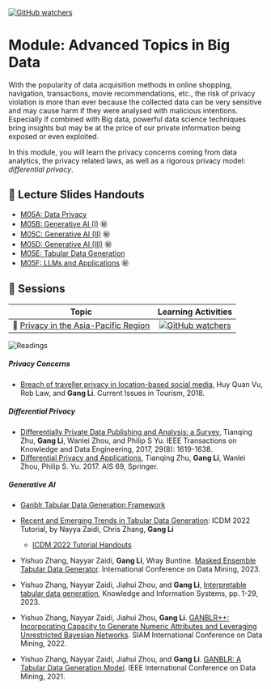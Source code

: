 [![GitHub watchers](https://img.shields.io/badge/tulip--lab-Modern--Data--Science-brightgreen)](../README.md)


# Module: Advanced Topics in Big Data
 
With the popularity of data acquisition methods in online shopping, navigation, transactions, movie recommendations, etc., the risk of privacy violation is more than ever because the collected data can be very sensitive and may cause harm if they were analysed with malicious intentions. Especially if combined with Big data, powerful data science techniques bring insights but may be at the price of our private information being exposed or even exploited.


In this module, you will learn the privacy concerns coming from data analytics, the privacy related laws, as well as a rigorous privacy model: *differential privacy*. 

## :notebook_with_decorative_cover: Lecture Slides Handouts

- [M05A: Data Privacy](https://github.com/tulip-lab/handouts/blob/main/mds/SIT742M05A.pdf)  
- [M05B: Generative AI (I)](https://github.com/tulip-lab/handouts/blob/main/mds/SIT742M05B.pdf)  :secret:
- [M05C: Generative AI (II)](https://github.com/tulip-lab/handouts/blob/main/mds/SIT742M05C.pdf)  :secret:
- [M05D: Generative AI (III)](https://github.com/tulip-lab/handouts/blob/main/mds/SIT742M05D.pdf)  :secret:
- [M05E: Tabular Data Generation](https://github.com/tulip-lab/handouts/blob/main/mds/SIT742M05E.pdf)  
- [M05F: LLMs and Applications](https://github.com/tulip-lab/handouts/blob/main/mds/SIT742M05F.pdf)  :secret:
  
## :microscope: Sessions

| Topic         | Learning Activities         |   
| ------------- |:-------------:|   
| :page_with_curl: [Privacy in the Asia-Pacific Region](M05B-Laws.md) |  [![GitHub watchers](https://img.shields.io/badge/MDS-Learning--Activity-yellow)](M05B-Laws.md#Activity) |


![Readings](https://img.shields.io/badge/MDS-Readings-red)

##### Privacy Concerns
- [Breach of traveller privacy in location-based social media](https://doi.org/10.1080/13683500.2018.1553151), Huy Quan Vu, Rob Law, and **Gang Li**.  Current Issues in Tourism, 2018.

##### Differential Privacy

- [Differentially Private Data Publishing and Analysis: a Survey](https://doi.org/10.1109/TKDE.2017.2697856), Tianqing Zhu, **Gang Li**, Wanlei Zhou, and Philip S Yu. IEEE Transactions on Knowledge and Data Engineering, 2017, 29(8): 1619-1638.
- [Differential Privacy and Applications](https://www.springer.com/in/book/9783319620022), Tianqing Zhu, **Gang Li**, Wanlei Zhou, Philip S. Yu.  2017. AIS 69, Springer.

##### Generative AI

- [Ganblr Tabular Data Generation Framework](https://github.com/tulip-lab/ganblr)
- [Recent and Emerging Trends in Tabular Data Generation](https://www.tulip.org.au/tutorials/ganblr/ICDM2022): ICDM 2022 Tutorial, by Nayya Zaidi, Chris Zhang, **Gang Li**
  - [ICDM 2022 Tutorial Handouts](https://drive.google.com/file/d/1YkrJOKqObmbb9ZErKV2PA-yq0lNb3l5-/view?usp=share_link)  

- Yishuo Zhang, Nayyar Zaidi, **Gang Li**, Wray Buntine. [Masked Ensemble Tabular Data Generator](https://doi.org/10.1109/ICDM58522.2023.00093). International Conference on Data Mining, 2023.
- Yishuo Zhang, Nayyar Zaidi, Jiahui Zhou, and **Gang Li**, [Interpretable tabular data generation](https://link.springer.com/article/10.1007/s10115-023-01834-5), Knowledge and Information Systems, pp. 1-29, 2023.
- Yishuo Zhang, Nayyar Zaidi, Jiahui Zhou, **Gang Li**. [GANBLR++: Incorporating Capacity to Generate Numeric Attributes and Leveraging Unrestricted Bayesian Networks](https://doi.org/10.1137/1.9781611977172.34). SIAM International Conference on Data Mining, 2022.
- Yishuo Zhang, Nayyar Zaidi, Jiahui Zhou, and **Gang Li**. [GANBLR: A Tabular Data Generation Model](https://ieeexplore.ieee.org/abstract/document/9679177). IEEE International Conference on Data Mining, 2021.
